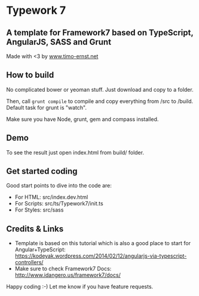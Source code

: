 # Typework 7

## A template for Framework7 based on TypeScript, AngularJS, SASS and Grunt
Made with <3 by www.timo-ernst.net

## How to build

No complicated bower or yeoman stuff. Just download and copy to a folder.

Then, call `grunt compile` to compile and copy everything from /src to /build.
Default task for grunt is "watch".

Make sure you have Node, grunt, gem and compass installed.

## Demo

To see the result just open index.html from build/ folder.

## Get started coding

Good start points to dive into the code are:

- For HTML: src/index.dev.html
- For Scripts: src/ts/Typework7/init.ts
- For Styles: src/sass

## Credits & Links

- Template is based on this tutorial which is also a good place to start for Angular+TypeScript: https://kodeyak.wordpress.com/2014/02/12/angularjs-via-typescript-controllers/
- Make sure to check Framework7 Docs: http://www.idangero.us/framework7/docs/

Happy coding :-)
Let me know if you have feature requests.
